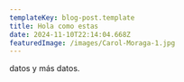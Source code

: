 ```yaml
---
templateKey: blog-post.template
title: Hola como estas
date: 2024-11-10T22:14:04.668Z
featuredImage: /images/Carol-Moraga-1.jpg
---
```

d﻿atos y más datos.